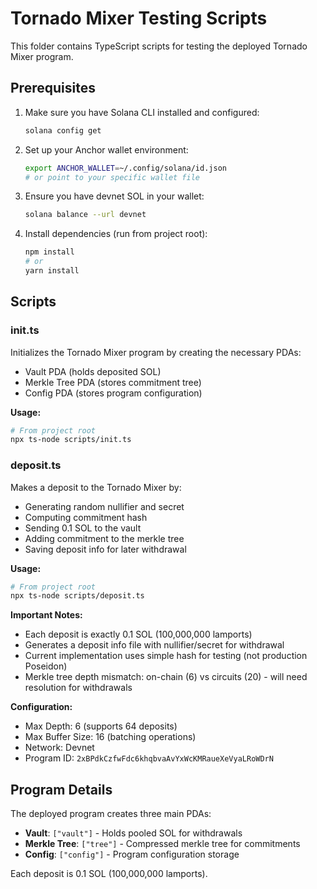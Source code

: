 # Tornado Mixer Testing Scripts

This folder contains TypeScript scripts for testing the deployed Tornado Mixer program.

## Prerequisites

1. Make sure you have Solana CLI installed and configured:
   ```bash
   solana config get
   ```

2. Set up your Anchor wallet environment:
   ```bash
   export ANCHOR_WALLET=~/.config/solana/id.json
   # or point to your specific wallet file
   ```

3. Ensure you have devnet SOL in your wallet:
   ```bash
   solana balance --url devnet
   ```

4. Install dependencies (run from project root):
   ```bash
   npm install
   # or
   yarn install
   ```

## Scripts

### init.ts
Initializes the Tornado Mixer program by creating the necessary PDAs:
- Vault PDA (holds deposited SOL)
- Merkle Tree PDA (stores commitment tree)
- Config PDA (stores program configuration)

**Usage:**
```bash
# From project root
npx ts-node scripts/init.ts
```

### deposit.ts
Makes a deposit to the Tornado Mixer by:
- Generating random nullifier and secret
- Computing commitment hash
- Sending 0.1 SOL to the vault
- Adding commitment to the merkle tree
- Saving deposit info for later withdrawal

**Usage:**
```bash
# From project root
npx ts-node scripts/deposit.ts
```

**Important Notes:**
- Each deposit is exactly 0.1 SOL (100,000,000 lamports)
- Generates a deposit info file with nullifier/secret for withdrawal
- Current implementation uses simple hash for testing (not production Poseidon)
- Merkle tree depth mismatch: on-chain (6) vs circuits (20) - will need resolution for withdrawals

**Configuration:**
- Max Depth: 6 (supports 64 deposits)
- Max Buffer Size: 16 (batching operations)
- Network: Devnet
- Program ID: `2xBPdkCzfwFdc6khqbvaAvYxWcKMRaueXeVyaLRoWDrN`

## Program Details

The deployed program creates three main PDAs:
- **Vault**: `["vault"]` - Holds pooled SOL for withdrawals
- **Merkle Tree**: `["tree"]` - Compressed merkle tree for commitments  
- **Config**: `["config"]` - Program configuration storage

Each deposit is 0.1 SOL (100,000,000 lamports).
